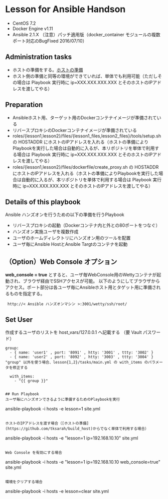 # Lesson for Ansible Handson
* CentOS 7.2
* Docker Engine v1.11
* Ansible 2.1.X （注意）パッチ適用版（docker_container モジュールの複数ポート対応のBugFixed 2016/07/10）

## Administration tasks
* ホストの準備をする。[ホストの準備](https://github.com/tksarah/build_host)
* ホスト側の準備と同等の環境ができていれば、単体でも利用可能（ただしその場合は Playbook 実行時に ip=XXX.XXX.XXX.XXX とそのホストのIPアドレスを渡してやる）


## Preparation
* Ansibleホスト用、ターゲット用のDockerコンテナイメージが準備されている
* リバースプロキシのDockerコンテナイメージが準備されている
* roles/{lesson1,lesson2}/files/{lesson1_files,lesson2_files}/tools/setup.sh の HOSTADDR にホストのIPアドレスを入れる（ホストの準備によりPlaybookを実行した場合は自動的に入るが、本リポジトリを単体で利用する場合は Playbook 実行時に ip=XXX.XXX.XXX.XXX とそのホストのIPアドレスを渡してやる）
* roles/{lesson1,lesson2}/files/dockerfile/create_proxy.sh の HOSTADDR にホストのIPアドレスを入れる（ホストの準備によりPlaybookを実行した場合は自動的に入るが、本リポジトリを単体で利用する場合は Playbook 実行時に ip=XXX.XXX.XXX.XXX とそのホストのIPアドレスを渡してやる）

## Details of this playbook
Ansible ハンズオンを行うための以下の準備を行うPlaybook
* リバースプロキシの起動（Dockerコンテナ内と外との80ポートをつなぐ）
* ハンズオン実施ユーザを複数作成
* ユーザのホームディレクトリにハンズオン用のツールを配置
* ユーザ毎にAnsible HostとAnsible Targtのコンテナを起動

## （Option）Web Console オプション
**web_console = true** とすると、ユーザ毎WebConsole用のWettyコンテナが起動され、ブラウザ経由でSSHアクセスが可能。
以下のようにしてブラウザからアクセス。ポート部分は各ユーザ毎にAnsibleホスト用とタゲット用に準備されるものを指定する。

```
 http://< Ansible ハンズオンマシン >:3001/wetty/ssh/root/
```

## Set User
作成するユーザのリストを host_vars/127.0.0.1 へ記載する （要 Vault パスワード）
```
group:
  - { name: 'user1' , port: '8091' , htty: '3001' , ttty: '3002' }
  - { name: 'user2' , port: '8092' , htty: '3003' , ttty: '3004' }
"group" 以外を使う場合、lesson{1,2}/tasks/main.yml の with_items のパラメータを修正する
```
      with_items:
        - "{{ group }}"
```

## Run Playbook
ユーザ毎にハンズオンできるように準備するためのPlaybookを実行

```
ansible-playbook -i hosts -e lesson=1 site.yml
```

ホストのIPアドレスを渡す場合（[ホストの準備](https://github.com/tksarah/build_host)からでなく単体で利用する場合）

```
ansible-playbook -i hosts -e "lesson=1 ip=192.168.10.10" site.yml
```

Web Console を有効にする場合
```
ansible-playbook -i hosts -e "lesson=1 ip=192.168.10.10 web_console=true" site.yml
```

環境をクリアする場合
```
ansible-playbook -i hosts -e lesson=clear site.yml
```

